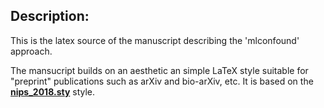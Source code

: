 
## Description:

This is the latex source of the manuscript describing the 'mlconfound' approach.

The mansucript builds on an aesthetic an simple LaTeX style suitable for "preprint" publications such as arXiv and bio-arXiv, etc. 
It is based on the [**nips_2018.sty**](https://media.nips.cc/Conferences/NIPS2018/Styles/nips_2018.sty) style.

